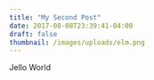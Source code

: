 ```yaml
---
title: "My Second Post"
date: 2017-08-08T23:39:41-04:00
draft: false
thumbnail: /images/uploads/elm.png
---
```


Jello World
